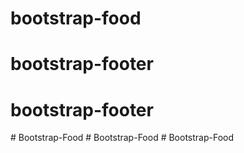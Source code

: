 # bootstrap-food
# bootstrap-footer
# bootstrap-footer
#   B o o t s t r a p - F o o d  
 #   B o o t s t r a p - F o o d  
 # Bootstrap-Food
